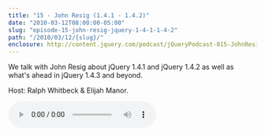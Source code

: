 ```yaml
---
title: "15 - John Resig (1.4.1 - 1.4.2)"
date: "2010-03-12T08:00:00-05:00"
slug: "episode-15-john-resig-jquery-1-4-1-1-4-2"
path: "/2010/03/12/{slug}/"
enclosure: http://content.jquery.com/podcast/jQueryPodcast-015-JohnResig.mp3
---
```

We talk with John Resig about jQuery 1.4.1 and jQuery 1.4.2 as well as what&#039;s ahead in jQuery 1.4.3 and beyond.

Host: Ralph Whitbeck &amp; Elijah Manor.

<audio src="http://content.jquery.com/podcast/jQueryPodcast-015-JohnResig.mp3" controls=""></audio>
